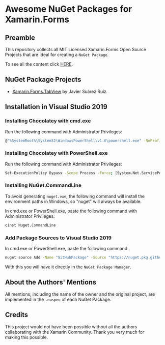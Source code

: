 # Awesome NuGet Packages for Xamarin.Forms

## Preamble

This repository collects all MIT Licensed Xamarin.Forms Open Source Projects that are ideal for creating a `NuGet Package`.

To see all the content click [HERE](https://github.com/danielmonettelli/Awesome-NuGet-Packages-for-Xamarin.Forms/packages).

## NuGet Package Projects

- [Xamarin.Forms.TabView](https://github.com/danielmonettelli/Awesome-NuGet-Packages-for-Xamarin.Forms/packages/287345) by Javier Suárez Ruiz.

## Installation in Visual Studio 2019

### Installing Chocolatey with cmd.exe

Run the following command with Administrator Privileges:

```sh
@"%SystemRoot%\System32\WindowsPowerShell\v1.0\powershell.exe" -NoProfile -InputFormat None -ExecutionPolicy Bypass -Command " [System.Net.ServicePointManager]::SecurityProtocol = 3072; iex ((New-Object System.Net.WebClient).DownloadString('https://chocolatey.org/install.ps1'))" && SET "PATH=%PATH%;%ALLUSERSPROFILE%\chocolatey\bin"
```
### Installing Chocolatey with PowerShell.exe

Run the following command with Administrator Privileges:

```sh
Set-ExecutionPolicy Bypass -Scope Process -Force; [System.Net.ServicePointManager]::SecurityProtocol = [System.Net.ServicePointManager]::SecurityProtocol -bor 3072; iex ((New-Object System.Net.WebClient).DownloadString('https://chocolatey.org/install.ps1'))
```

### Installing NuGet.CommandLine

To avoid generating `nuget.exe`, the following command will install the environment paths in Windows, so "nuget" will always be available.

In cmd.exe or PowerShell.exe, paste the following command with Administrator Privileges:

```sh
cinst Nuget.CommandLine
```
### Add Package Sources to Visual Studio 2019

In cmd.exe or PowerShell.exe, paste the following command:

```sh
nuget source Add -Name "GitHubPackage" -Source "https://nuget.pkg.github.com/danielmonettelli/index.json" -UserName danielmonettelli -Password f3df17d5829c5c8809c0e2fd9ea8b40c6c1436b1
```
With this you will have it directly in the `NuGet Package Manager`.

## About the Authors' Mentions

All mentions, including the name of the owner and the original project, are implemented in the `.nuspec` of each NuGet Package.

## Credits

This project would not have been possible without all the authors collaborating with the Xamarin Community. Thank you very much for making this possible.
